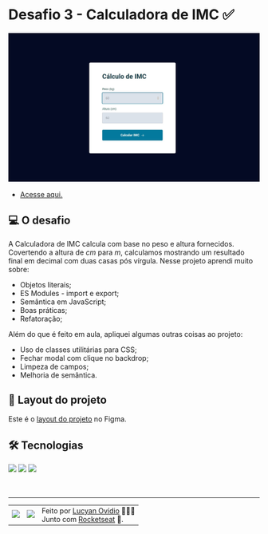 # Desafio 3 - Calculadora de IMC ✅

<img src="./.github/preview-desafio-03.jpg" alt="Preview do projeto." />

* <a href="https://lucyanovidio.github.io/rocketseat-explorer/nivel-05/stage/desafio-02/">Acesse aqui.</a>

## 💻 O desafio

A Calculadora de IMC calcula com base no peso e altura fornecidos. Covertendo a altura de *cm* para *m*, calculamos mostrando um resultado final em decimal com duas casas pós vírgula. Nesse projeto aprendi muito sobre:
* Objetos literais;
* ES Modules - import e export;
* Semântica em JavaScript;
* Boas práticas;
* Refatoração;

Além do que é feito em aula, apliquei algumas outras coisas ao projeto:
* Uso de classes utilitárias para CSS;
* Fechar modal com clique no backdrop;
* Limpeza de campos;
* Melhoria de semântica.

## 🎨 Layout do projeto

Este é o <a href="https://www.figma.com/file/ABhdeUBoc26CrOUefxU4lx/IMC-(Copy)?node-id=6%3A5&t=UX9TZGuUZQGGnZN5-0">layout do projeto</a> no Figma.

## 🛠 Tecnologias

<div>
    <img src="https://img.shields.io/badge/HTML5-E34F26?style=for-the-badge&logo=html5&logoColor=white" />
    <img src="https://img.shields.io/badge/CSS3-1572B6?style=for-the-badge&logo=css3&logoColor=white" />
    <img src="https://img.shields.io/badge/JavaScript-F7DF1E?style=for-the-badge&logo=javascript&logoColor=black" />
</div>
<br>

<br>

---

<table>
  <tr>
    <td>
      <img src="https://github.com/lucyanovidio.png" width="100px" />
    </td>
    <td>
      <img src="https://github.com/rocketseat-education.png" width="100px" />
    </td>
    <td>
      Feito por <a href="https://github.com/lucyanovidio">Lucyan Ovídio</a> 🙋🏿‍♂️
      <br> Junto com <a href="https://rocketseat.com.br">Rocketseat</a> 🚀.
    </td>
  </tr>
</table>